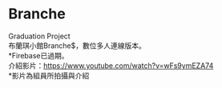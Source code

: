 # Branche
Graduation Project  
布蘭琪小館Branche$，數位多人連線版本。  
*Firebase已過期。  
介紹影片：https://www.youtube.com/watch?v=wFs9ymEZA74  
*影片為組員所拍攝與介紹
